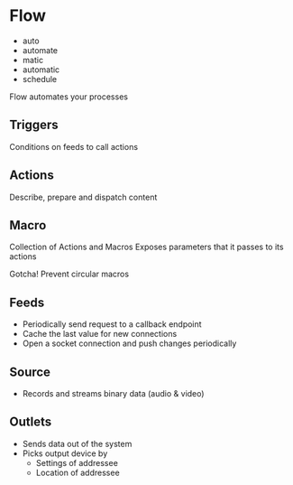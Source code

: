 # Flow

- auto
- automate
- matic
- automatic
- schedule

Flow automates your processes

## Triggers

Conditions on feeds to call actions

## Actions

Describe, prepare and dispatch content

## Macro

Collection of Actions and Macros
Exposes parameters that it passes to its actions

Gotcha! Prevent circular macros

## Feeds

- Periodically send request to a callback endpoint
- Cache the last value for new connections
- Open a socket connection and push changes periodically

## Source

- Records and streams binary data (audio & video)

## Outlets

- Sends data out of the system
- Picks output device by
  + Settings of addressee
  + Location of addressee

